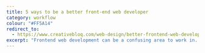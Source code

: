 ```yaml
---
title: 5 ways to be a better front-end web developer
category: workflow
colour: "#FF5A14"
redirect_to:
  - https://www.creativebloq.com/web-design/better-frontend-web-developer-81412739
excerpt: "Frontend web development can be a confusing area to work in. With new techniques, tools and technologies appearing daily, it can be difficult to maintain your skills and understanding of the latest best practices."
---
```

